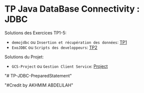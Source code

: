 # TP Java DataBase Connectivity : JDBC

Solutions des Exercices TP1-5:

- `demojdbc` ou `Insertion et récupération des données`: [TP1](./demojdbc/README.md)
- `ExoJDBC` ou `Scripts des developpeurs`: [TP2](./ExoJDBC/README.md)


Solutions du Projet:
- `GCS-Project` ou `Gestion Client Service`: [Project](./GCS-Project/README.md)


"# TP-JDBC-PreparedStatement"

"#Credit by AKHMIM ABDELILAH"